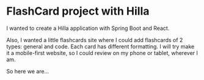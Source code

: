 # FlashCard project with Hilla

I wanted to create a Hilla application with Spring Boot and React.

Also, I wanted a little flashcards site where I could add flashcards of 2 types: general and code. Each card has different formatting. I will try make it a mobile-first website, so I could review on my phone or tablet, wherever I am.

So here we are...

